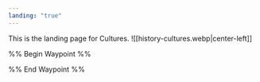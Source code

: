 ```yaml
---
landing: "true"
---
```

This is the landing page for Cultures.
![[history-cultures.webp|center-left]]

%% Begin Waypoint %%


%% End Waypoint %%